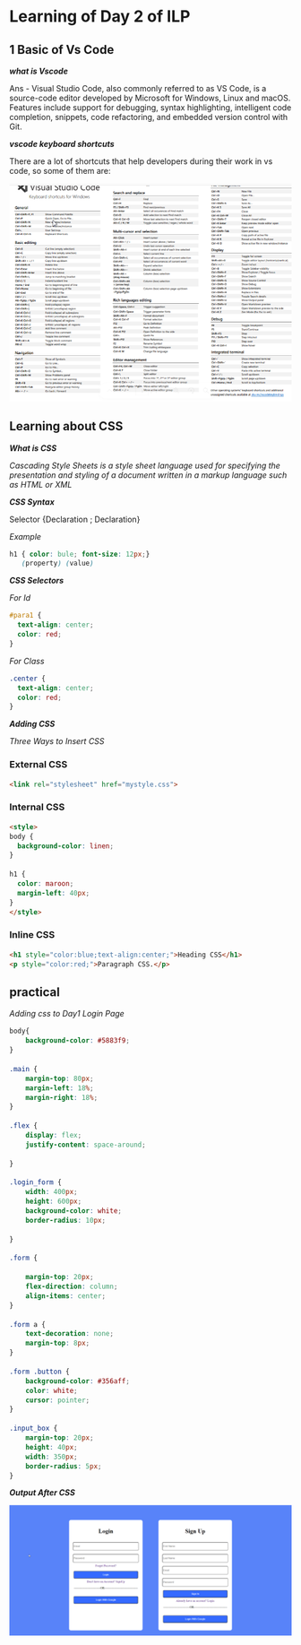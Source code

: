 # Learning of Day 2 of ILP

## 1 Basic of Vs Code 

***what is Vscode***

Ans - Visual Studio Code, also commonly referred to as VS Code, is a source-code editor developed by Microsoft for Windows, Linux and macOS. Features include support for debugging, syntax highlighting, intelligent code completion, snippets, code refactoring, and embedded version control with Git.

***vscode keyboard shortcuts***

There are a lot of shortcuts that help developers during their work in vs code, so some of them are:

![shortcuts](./image.png)

## Learning about CSS 

***What is CSS***

_Cascading Style Sheets is a style sheet language used for specifying the presentation and styling of a document written in a markup language such as HTML or XML_

***CSS Syntax***

Selector {Declaration ; Declaration}

_Example_ 

```CSS
h1 { color: bule; font-size: 12px;}
   (property) (value)
```

***CSS Selectors***

_For Id_

```CSS
#para1 {
  text-align: center;
  color: red;
}
```
_For Class_

``` CSS
.center {
  text-align: center;
  color: red;
}
```

***Adding CSS***


_Three Ways to Insert CSS_

### External CSS

```HTML
<link rel="stylesheet" href="mystyle.css">
```
### Internal CSS

```HTML
<style>
body {
  background-color: linen;
}

h1 {
  color: maroon;
  margin-left: 40px;
}
</style>
```

### Inline CSS

```HTML
<h1 style="color:blue;text-align:center;">Heading CSS</h1>
<p style="color:red;">Paragraph CSS.</p>
```

## practical 

_Adding css to Day1 Login Page_

```CSS
body{
    background-color: #5883f9;
}

.main {
    margin-top: 80px;
    margin-left: 18%;
    margin-right: 18%;
}

.flex {
    display: flex;
    justify-content: space-around;
    
}

.login_form {
    width: 400px;
    height: 600px;
    background-color: white;
    border-radius: 10px;
    
}

.form {

    margin-top: 20px;
    flex-direction: column;
    align-items: center;
}

.form a {
    text-decoration: none;
    margin-top: 8px;
}

.form .button {
    background-color: #356aff;
    color: white;
    cursor: pointer;
}

.input_box {
    margin-top: 20px;
    height: 40px;
    width: 350px;
    border-radius: 5px;
}
```


***Output After CSS***

![Login](./login%20page.png)

